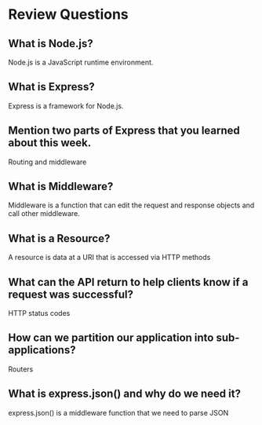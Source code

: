 # Review Questions

## What is Node.js?

Node.js is a JavaScript runtime environment.

## What is Express?

Express is a framework for Node.js.

## Mention two parts of Express that you learned about this week.

Routing and middleware

## What is Middleware?

Middleware is a function that can edit the request and response objects and call other middleware.

## What is a Resource?

A resource is data at a URI that is accessed via HTTP methods

## What can the API return to help clients know if a request was successful?

HTTP status codes

## How can we partition our application into sub-applications?

Routers

## What is express.json() and why do we need it?

express.json() is a middleware function that we need to parse JSON
